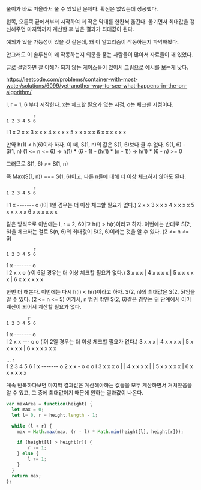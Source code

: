 풀이가 바로 떠올라서 풀 수 있었던 문제다. 확신은 없었는데 성공했다.

왼쪽, 오른쪽 끝에서부터 시작하여 더 작은 막대를 한칸씩 옮긴다.
옮기면서 최대값을 갱신해주면 마지막까지 계산한 후 남은 결과가 최대값이 된다.

예외가 있을 가능성이 있을 것 같은데, 왜 이 알고리즘이 작동하는지 파악해봤다.

안그래도 이 솔루션이 왜 작동하는지 의문을 품는 사람들이 많아서 자료들이 꽤 있었다.

글로 설명하면 잘 이해가 되지 않는 케이스들이 있어서 그림으로 예시를 보는게 낫다.

https://leetcode.com/problems/container-with-most-water/solutions/6099/yet-another-way-to-see-what-happens-in-the-on-algorithm/


l, r = 1, 6 부터 시작한다. x는 체크할 필요가 없는 지점, o는 체크한 지점이다.

              r
    1 2 3 4 5 6
l 1 x
  2 x x
  3 x x x 
  4 x x x x
  5 x x x x x
  6 x x x x x x


만약 h(1) < h(6)이라 하자. 이 때, S(1, n)의 값은 S(1, 6)보다 클 수 없다.
S(1, 6) - S(1, n) (1 <= n <= 6)
=> h(1) * (6 - 1) - (h(1) * (n - 1))
=> h(1) * (6 - n) >= 0

그러므로 S(1, 6) >= S(1, n)

즉 Max(S(1, n)) === S(1, 6)이고, 다른 n들에 대해 더 이상 체크하지 않아도 된다.

              r
    1 2 3 4 5 6
l 1 x ------- o   (l이 1일 경우는 더 이상 체크할 필요가 없다.)
  2 x x
  3 x x x 
  4 x x x x
  5 x x x x x
  6 x x x x x x



같은 방식으로 이번에는 l, r = 2, 6이고 h(l) > h(r)이라고 하자.
이번에는 반대로 S(2, 6)을 체크하는 걸로 S(n, 6)의 최대값이 S(2, 6)이라는 것을 알 수 있다. (2 <= n <= 6)

              r
    1 2 3 4 5 6
  1 x ------- o   
l 2 x x       o  (r이 6일 경우는 더 이상 체크할 필요가 없다.)
  3 x x x     |
  4 x x x x   |
  5 x x x x x |
  6 x x x x x x


한번 더 해본다. 이번에는 다시 h(l) < h(r)이라고 하자.
S(2, n)의 최대값은 S(2, 5)임을 알 수 있다. (2 <= n <= 5)
여기서, n 범위 밖인 S(2, 6)같은 경우는 위 단계에서 이미 계산이 되어서 계산할 필요가 없다.

            r
    1 2 3 4 5 6
  1 x ------- o   
l 2 x x --- o o  (l이 2일 경우는 더 이상 체크할 필요가 없다.)
  3 x x x     |
  4 x x x x   |
  5 x x x x x |
  6 x x x x x x

  ...
          r          
    1 2 3 4 5 6
  1 x ------- o
  2 x x - o o o
l 3 x x x o | |
  4 x x x x | |
  5 x x x x x |
  6 x x x x x x

계속 반복하다보면 마지막 결과값은 계산해야하는 값들을 모두 계산하면서 거쳐왔음을 알 수 있고, 그 중에 최대값이기 때문에 원하는 결과값이 나온다.


```ts
var maxArea = function(height) {
  let max = 0;
  let l= 0, r = height.length - 1;

  while (l < r) {
    max = Math.max(max, (r - l) * Math.min(height[l], height[r]));

    if (height[l] > height[r]) {
        r -= 1;
    } else {
        l += 1;
    } 
  }
  return max;
};
```